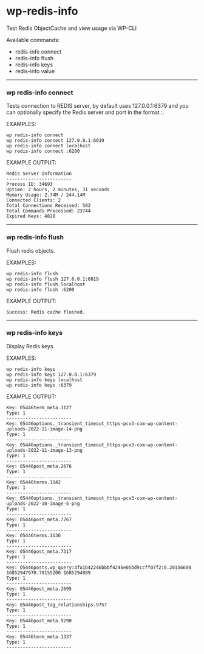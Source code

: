 # wp-redis-info
Test Redis ObjectCache and view usage via WP-CLI

Available commands:

- redis-info connect
- redis-info flush
- redis-info keys
- redis-info value

----

### wp redis-info connect
Tests connection to REDIS server, by default uses 127.0.0.1:6379 and you can optionally specify the Redis server and port in the format <hostname>:<port>.

EXAMPLES:
```
wp redis-info connect
wp redis-info connect 127.0.0.1:6019
wp redis-info connect localhost
wp redis-info connect :6200
```
 
EXAMPLE OUTPUT:
 ``` 
Redis Server Information
------------------------
Process ID: 34693
Uptime: 2 hours, 2 minutes, 31 seconds
Memory Usage: 2.74M / 244.14M
Connected Clients: 2
Total Connections Received: 502
Total Commands Processed: 23744
Expired Keys: 4828
```
  
----

### wp redis-info flush
Flush redis objects.
 
EXAMPLES:
```
wp redis-info flush
wp redis-info flush 127.0.0.1:6019
wp redis-info flush localhost
wp redis-info flush :6200
```
 
EXAMPLE OUTPUT:
 ``` 
Success: Redis cache flushed.
```
  
----
  
### wp redis-info keys
Display Redis keys.

EXAMPLES:
```
wp redis-info keys
wp redis-info keys 127.0.0.1:6379
wp redis-info keys localhost
wp redis-info keys :6379
``` 

EXAMPLE OUTPUT:
 ``` 
Key: 05446term_meta.1127
Type: 1
------------------------
Key: 05446options._transient_timeout_https-pcx3-com-wp-content-uploads-2022-11-image-14-png
Type: 1
------------------------
Key: 05446options._transient_timeout_https-pcx3-com-wp-content-uploads-2022-11-image-13-png
Type: 1
------------------------
Key: 05446post_meta.2676
Type: 1
------------------------
Key: 05446terms.1142
Type: 1
------------------------
Key: 05446options._transient_timeout_https-pcx3-com-wp-content-uploads-2022-10-image-5-png
Type: 1
------------------------
Key: 05446post_meta.7767
Type: 1
------------------------
Key: 05446terms.1136
Type: 1
------------------------
Key: 05446post_meta.7317
Type: 1
------------------------
Key: 05446posts.wp_query:3fa1b42246bbbf4246e05bd9ccff07f2:0.20156600 16852947970.70155200 1685294889
Type: 1
------------------------
Key: 05446post_meta.2695
Type: 1
------------------------
Key: 05446post_tag_relationships.9757
Type: 1
------------------------
Key: 05446post_meta.9290
Type: 1
------------------------
Key: 05446term_meta.1337
Type: 1
------------------------
```
